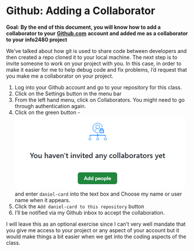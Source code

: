 # Github: Adding a Collaborator

**Goal: By the end of this document, you will know how to add a collaborator to your** [**Github.com**](http://github.com) **account and added me as a collaborator to your info2480 project**

We’ve talked about how git is used to share code between developers and then created a repo cloned it to your local machine. The next step is to invite someone to work on your project with you. In this case, in order to make it easier for me to help debug code and fix problems, I’d request that you make me a collaborator on your project.

1. Log into your Github account and go to your repository  for this class.
2. Click on the Settings button in the menu bar
3. From the left hand menu, click on Collaborators. You might need to go through authentication again. &#x20;
4. Click on the green button - ![](<../../.gitbook/assets/image (1) (1) (1) (1) (1).png>)and enter `daniel-card` into the text box and Choose my name or user name when it appears.
5. Click the `Add daniel-card to this repository` button
6. I’ll be notified via my Github inbox to accept the collaboration.

I will leave this as an optional exercise since I can’t very well mandate that you give me access to your project or any aspect of your account but it would make things a bit easier when we get into the coding aspects of the class.
